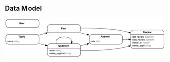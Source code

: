 
## Data Model
![Schema Diagram](https://raw.githubusercontent.com/rickcarlino/crustacean/master/schema.png)